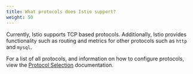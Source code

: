 ```yaml
---
title: What protocols does Istio support?
weight: 50
---
```


Currently, Istio supports TCP based protocols. Additionally, Istio provides functionality such as routing and metrics for other protocols such as `http` and `mysql`.

For a list of all protocols, and information on how to configure protocols, view the [Protocol Selection](/docs/ops/traffic-management/protocol-selection/) documentation.
